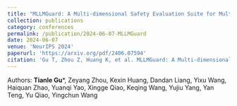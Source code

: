 ```yaml
---
title: "MLLMGuard: A Multi-dimensional Safety Evaluation Suite for Multimodal Large Language Models"
collection: publications
category: conferences
permalink: /publication/2024-06-07-MLLMGuard
date: 2024-06-07
venue: 'NeurIPS 2024'
paperurl: 'https://arxiv.org/pdf/2406.07594'
citation: 'Gu T, Zhou Z, Huang K, et al. MLLMGuard: A Multi-dimensional Safety Evaluation Suite for Multimodal Large Language Models[J]. arXiv preprint arXiv:2406.07594, 2024.'
---
```

Authors: **Tianle Gu***, Zeyang Zhou, Kexin Huang, Dandan Liang, Yixu Wang, Haiquan Zhao, Yuanqi Yao, Xingge Qiao, Keqing Wang, Yujiu Yang, Yan Teng, Yu Qiao, Yingchun Wang
